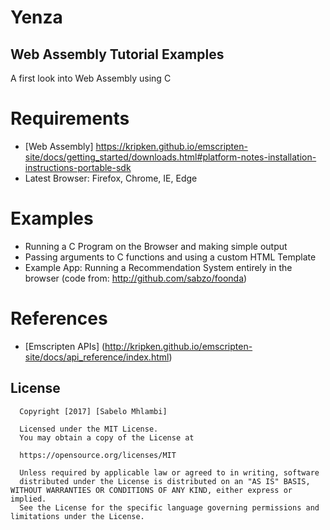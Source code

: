 # Yenza 
## Web Assembly Tutorial Examples 

A first look into Web Assembly using C

# Requirements
- [Web Assembly]  https://kripken.github.io/emscripten-site/docs/getting_started/downloads.html#platform-notes-installation-instructions-portable-sdk 
- Latest Browser: Firefox, Chrome, IE, Edge
  
# Examples
- Running a C Program on the Browser and making simple output
- Passing arguments to C functions and using a custom HTML Template
- Example App: Running a Recommendation System entirely in the browser (code from: http://github.com/sabzo/foonda)

# References
  - [Emscripten APIs] (http://kripken.github.io/emscripten-site/docs/api_reference/index.html)

## License

      Copyright [2017] [Sabelo Mhlambi]

      Licensed under the MIT License.
      You may obtain a copy of the License at

      https://opensource.org/licenses/MIT

      Unless required by applicable law or agreed to in writing, software
      distributed under the License is distributed on an "AS IS" BASIS, WITHOUT WARRANTIES OR CONDITIONS OF ANY KIND, either express or implied.
      See the License for the specific language governing permissions and limitations under the License.

